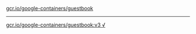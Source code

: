 [gcr.io/google-containers/guestbook](https://hub.docker.com/r/anjia0532/guestbook/tags/) 

----
[gcr.io/google-containers/guestbook:v3 √](https://hub.docker.com/r/anjia0532/guestbook/tags/)

